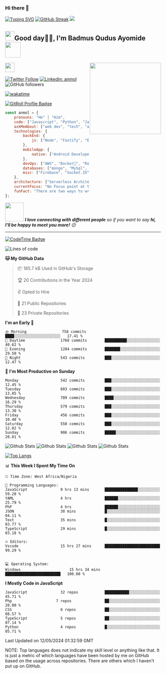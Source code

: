 ### Hi there 👋
[![Typing SVG](https://readme-typing-svg.demolab.com/?lines=Hello+I'm+Badmus+Qudus+Ayomide+A+FrontEnd+Developer)](https://git.io/typing-svg)
[![GitHub Streak](https://streak-stats.demolab.com/?user=BadmusQudusAyomide)](https://git.io/streak-stats)
![](https://quotes-github-readme.vercel.app/api?type=horizontal&theme=tokyonight&layout=compact)



<h2><img src="https://emojis.slackmojis.com/emojis/images/1531849430/4246/blob-sunglasses.gif?1531849430" width="30"/>Good day🙏🏻, I'm Badmus Qudus Ayomide <img src="https://media.giphy.com/media/12oufCB0MyZ1Go/giphy.gif" width="50"></h2>
<img align='right' src="https://media.giphy.com/media/M9gbBd9nbDrOTu1Mqx/giphy.gif" width="230">

</a><img src="https://media.giphy.com/media/WUlplcMpOCEmTGBtBW/giphy.gif" width="30"> 
</em></p>

[![Twitter Follow](https://img.shields.io/twitter/follow/AyomideQud49713?label=Follow)](https://twitter.com/intent/follow?screen_name=AyomideQud49713)
[![Linkedin: anmol](https://img.shields.io/badge/-qudus-blue?style=flat-square&logo=Linkedin&logoColor=white&link=https://www.linkedin.com/in/qudus-ayomide-badmus-13505a23b/)](https://www.linkedin.com/in/qudus-ayomide-badmus-13505a23b/)
![GitHub followers](https://img.shields.io/github/followers/BadmusQudusAyomide?label=Follow&style=social)
 <!--   [![website](https://img.shields.io/badge/Website-46a2f1.svg?&style=flat-square&logo=Google-Chrome&logoColor=white&link=https://anmolsingh.me/)](https://anmolsingh.me/)
 ![](https://visitor-badge.glitch.me/badge?page_id=anmol098.anmol098) -->
 [![wakatime](https://wakatime.com/badge/user/018d65c8-1382-4efe-b44d-931697b3d78c.svg)](https://wakatime.com/@018d65c8-1382-4efe-b44d-931697b3d78c)


<a href="https://gitroll.io/profile/uzvMPpduKk9aMmkcminljIi08tTC3" target="_blank"><img src="https://gitroll.io/api/badges/profiles/v1/uzvMPpduKk9aMmkcminljIi08tTC3" alt="GitRoll Profile Badge"/></a>

```javascript
const anmol = {
    pronouns: "He" | "Him",
    code: ["Javascript", "Python", "Java", "PHP"],
    askMeAbout: ["web dev", "tech", "app dev", "photography"],
    technologies: {
        backEnd: {
            js: ["Node", "Fastify", "Express"],
        },
        mobileApp: {
            native: ["Android Development"]
        },
        devOps: ["AWS", "Docker🐳", "Route53", "Nginx"],
        databases: ["mongo", "MySql", "sqlite"],
        misc: ["Firebase", "Socket.IO", "selenium", "open-cv", "php", "SuiteApp"]
    },
    architecture: ["Serverless Architecture", "Progressive web applications", "Single page applications"],
    currentFocus: "No Focus point at this time",
    funFact: "There are two ways to write error-free programs; only the third one works"
};
```

<img src="https://media.giphy.com/media/LnQjpWaON8nhr21vNW/giphy.gif" width="60"> <em><b>I love connecting with different people</b> so if you want to say <b>hi, I'll be happy to meet you more!</b> 😊</em>

---
<!--START_SECTION:waka-->
[![CodeTime Badge](https://img.shields.io/endpoint?style=social&color=222&url=https%3A%2F%2Fapi.codetime.dev%2Fshield%3Fid%3D25430%26project%3D%26in=0)](https://codetime.dev)


![Lines of code](https://img.shields.io/badge/From%20Hello%20World%20I%27ve%20Written-4.1%20million%20lines%20of%20code-blue)

**🐱 My GitHub Data** 

> 📦 185.7 kB Used in GitHub's Storage 
 > 
> 🏆 20 Contributions in the Year 2024
 > 
> ✌  Opted to Hire
 > 
> 📜 21 Public Repositories 
 > 
> 🔑 23 Private Repositories 
 > 
**I'm an Early 🐤** 

```text
🌞 Morning                758 commits         ████░░░░░░░░░░░░░░░░░░░░░   17.41 % 
🌆 Daytime                1768 commits        ██████████░░░░░░░░░░░░░░░   40.62 % 
🌃 Evening                1284 commits        ███████░░░░░░░░░░░░░░░░░░   29.50 % 
🌙 Night                  543 commits         ███░░░░░░░░░░░░░░░░░░░░░░   12.47 % 
```
📅 **I'm Most Productive on Sunday** 

```text
Monday                   542 commits         ███░░░░░░░░░░░░░░░░░░░░░░   12.45 % 
Tuesday                  603 commits         ███░░░░░░░░░░░░░░░░░░░░░░   13.85 % 
Wednesday                709 commits         ████░░░░░░░░░░░░░░░░░░░░░   16.29 % 
Thursday                 579 commits         ███░░░░░░░░░░░░░░░░░░░░░░   13.30 % 
Friday                   456 commits         ███░░░░░░░░░░░░░░░░░░░░░░   10.48 % 
Saturday                 558 commits         ███░░░░░░░░░░░░░░░░░░░░░░   12.82 % 
Sunday                   906 commits         █████░░░░░░░░░░░░░░░░░░░░   20.81 % 
```
<!--
![Top Langs](https://github-readme-stats.vercel.app/api/top-langs/?username=BadmusQudusAyomide&javascript,css,scss,html,python&theme=tokyonight)
![Lines of code](https://github-readme-stats.vercel.app/api/top-langs?username=BadmusQudusAyomide&html,scss,stylus,blade,jupyter%20notebook,python,css,shell,batchfile,dockerfile,typescript&theme=algolia&show_icons=true)]
![Lines of code](https://github-readme-stats.vercel.app/api?username=BadmusQudusAyomide&theme=algolia&show_icons=true)](https://github.com/BadmusQudusAyomide)
-->

![Github Stats](https://raw.githubusercontent.com/BadmusQudusAyomide/github-stats/master/generated/overview.svg#gh-dark-mode-only)
![Github Stats](https://raw.githubusercontent.com/BadmusQudusAyomide/github-stats/master/generated/overview.svg#gh-light-mode-only)
![Github Stats](https://raw.githubusercontent.com/BadmusQudusAyomide/github-stats/master/generated/languages.svg#gh-dark-mode-only)
![Github Stats](https://raw.githubusercontent.com/BadmusQudusAyomide/github-stats/master/generated/languages.svg#gh-light-mode-only)


[![Top Langs](https://github-readme-stats.vercel.app/api/top-langs/?username=BadmusQudusAyomide&layout=compact&theme=tokyonight&langs_count=10)](https://github.com/BadmusQudusAyomide/github-readme-stats)




📊 **This Week I Spent My Time On** 

```text
🕑︎ Time Zone: West Africa/Nigeria

💬 Programming Languages: 
JavaScript               9 hrs 13 mins       ███████████████░░░░░░░░░░   59.28 % 
YAML                     4 hrs               ██████░░░░░░░░░░░░░░░░░░░   25.79 %
PhP                      4 hrs               ██████░░░░░░░░░░░░░░░░░░░
JSON                     38 mins             █░░░░░░░░░░░░░░░░░░░░░░░░   04.11 % 
Text                     35 mins             █░░░░░░░░░░░░░░░░░░░░░░░░   03.77 % 
TypeScript               29 mins             █░░░░░░░░░░░░░░░░░░░░░░░░   03.18 %               

🔥 Editors: 
Vscode                   15 hrs 27 mins      █████████████████████████   99.29 % 


💻 Operating System: 
Windows                      15 hrs 34 mins      █████████████████████████   100.00 % 
```

**I Mostly Code in JavaScript** 

```text
JavaScript               32 repos            ███████████░░░░░░░░░░░░░░   45.71 % 
Php                    7 repos               ██░░░░░░░░░░░░░░░░░░░░░░░   20.00 % 
CSS                      6 repos             ██░░░░░░░░░░░░░░░░░░░░░░░   08.57 % 
TypeScript               5 repos             ██░░░░░░░░░░░░░░░░░░░░░░░   07.14 % 
Python                   4 repos             █░░░░░░░░░░░░░░░░░░░░░░░░   05.71 % 
```




 Last Updated on 12/05/2024 01:32:59 GMT
<!--END_SECTION:waka-->


NOTE: Top languages does not indicate my skill level or anything like that. It is just a metric of which languages have been hosted by me on GitHub based on the usage across repositories. There are others which I haven't put up on GitHub.

<!--
**BadmusQudusAyomide/BadmusQudusAyomide** is a ✨ _special_ ✨ repository because its `README.md` (this file) appears on your GitHub profile.

Here are some ideas to get you started:

- 🔭 I’m currently working on ...
- 🌱 I’m currently learning ...
- 👯 I’m looking to collaborate on ...
- 🤔 I’m looking for help with ...
- 💬 Ask me about ...
- 📫 How to reach me: ...
- 😄 Pronouns: ...
- ⚡ Fun fact: ...
-->
